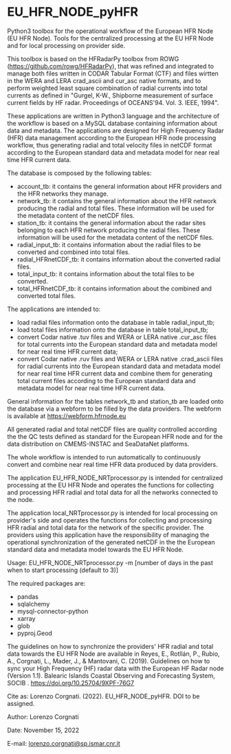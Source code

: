# EU_HFR_NODE_pyHFR
Python3 toolbox for the operational workflow of the European HFR Node (EU HFR Node). Tools for the centralized processing at the EU HFR Node and for local processing on provider side.

This toolbox is based on the HFRadarPy toolbox from ROWG (https://github.com/rowg/HFRadarPy), that was refined and integrated to manage both files written in CODAR Tabular Format (CTF) and files wirtten in the WERA and LERA crad_ascii and cur_asc native formats, and to perform weighted least square combination of radial currents into total currents as defined in "Gurgel, K-W., Shipborne measurement of surface current fields by HF radar. Proceedings of OCEANS'94. Vol. 3. IEEE, 1994".

These applications are written in Python3 language and the architecture of the workflow is based on a MySQL database containing information about data and metadata. The applications are designed for High Frequency Radar (HFR) data management according to the European HFR node processing workflow, thus generating radial and total velocity files in netCDF format according to the European standard data and metadata model for near real time HFR current data.

The database is composed by the following tables:
- account_tb: it contains the general information about HFR providers and the HFR networks they manage.
- network_tb: it contains the general information about the HFR network producing the radial and total files. These information will be used for the metadata content of the netCDF files.
- station_tb: it contains the general information about the radar sites belonging to each HFR network producing the radial files. These information will be used for the metadata content of the netCDF files.
- radial_input_tb: it contains information about the radial files to be converted and combined into total files.
- radial_HFRnetCDF_tb: it contains information about the converted radial files.
- total_input_tb: it contains information about the total files to be converted.
- total_HFRnetCDF_tb: it contains information about the combined and converted total files.

The applications are intended to:
- load radial files information onto the database in table radial_input_tb;
- load total files information onto the database in table total_input_tb;
- convert Codar native .tuv files and WERA or LERA native .cur_asc files for total currents into the European standard data and metadata model for near real time HFR current data;
- convert Codar native .ruv files and WERA or LERA native .crad_ascii files for radial currents into the European standard data and metadata model for near real time HFR current data and combine them for generating total current files according to the European standard data and metadata model for near real time HFR current data.

General information for the tables network_tb and station_tb are loaded onto the database via a webform to be filled by the data providers. The webform is available at https://webform.hfrnode.eu

All generated radial and total netCDF files are quality controlled according the the QC tests defined as standard for the European HFR node and for the data distribution on CMEMS-INSTAC and SeaDataNet platforms.

The whole workflow is intended to run automatically to continuously convert and combine near real time HFR data produced by data providers. 

The application EU_HFR_NODE_NRTprocessor.py is intended for centralized processing at the EU HFR Node and operates the functions for collecting and processing HFR radial and total data for all the networks connected to the node.

The application local_NRTprocessor.py is intended for local processing on provider's side and operates the functions for collecting and processing HFR radial and total data for the network of the specific provider. The providers using this application have the responsibility of managing the operational synchronization of the generated netCDF in the the European standard data and metadata model towards the EU HFR Node.

Usage: EU_HFR_NODE_NRTprocessor.py -m [number of days in the past when to start processing (default to 3)]

The required packages are:
- pandas
- sqlalchemy
- mysql-connector-python
- xarray
- glob
- pyproj.Geod

The guidelines on how to synchronize the providers' HFR radial and total data towards the EU HFR Node are available in 
Reyes, E., Rotllán, P., Rubio, A., Corgnati, L., Mader, J., & Mantovani, C. (2019). Guidelines on how to sync your High Frequency (HF) radar data with the European HF Radar node (Version 1.1). Balearic Islands Coastal Observing and Forecasting System, SOCIB . https://doi.org/10.25704/9XPF-76G7

Cite as:
Lorenzo Corgnati. (2022). EU_HFR_NODE_pyHFR. DOI to be assigned.


Author: Lorenzo Corgnati

Date: November 15, 2022

E-mail: lorenzo.corgnati@sp.ismar.cnr.it
